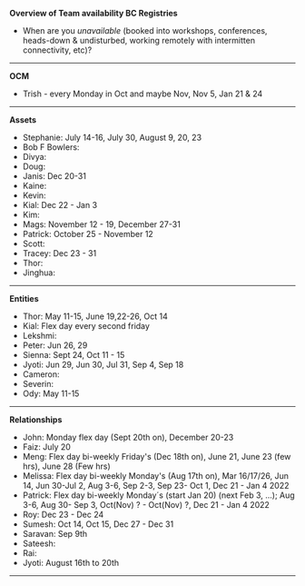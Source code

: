 **Overview of Team availability BC Registries**
- When are you _unavailable_ (booked into workshops, conferences, heads-down & undisturbed, working remotely with intermitten connectivity, etc)?  
----
**OCM**
* Trish - every Monday in Oct and maybe Nov, Nov 5, Jan 21 & 24
----

**Assets**
* Stephanie: July 14-16, July 30, August 9, 20, 23
* Bob F Bowlers:
* Divya:
* Doug:
* Janis: Dec 20-31
* Kaine:
* Kevin:
* Kial: Dec 22 - Jan 3
* Kim:
* Mags: November 12 - 19, December 27-31
* Patrick: October 25 - November 12
* Scott:
* Tracey: Dec 23 - 31
* Thor:
* Jinghua:

----
**Entities** 
* Thor: May 11-15, June 19,22-26, Oct 14
* Kial: Flex day every second friday
* Lekshmi:
* Peter: Jun 26, 29
* Sienna: Sept 24, Oct 11 - 15
* Jyoti: Jun 29, Jun 30, Jul 31, Sep 4, Sep 18
* Cameron:
* Severin:
* Ody: May 11-15


----
**Relationships** 
* John: Monday flex day (Sept 20th on), December 20-23
* Faiz: July 20
* Meng: Flex day bi-weekly Friday's (Dec 18th on), June 21, June 23 (few hrs), June 28 (Few hrs)
* Melissa: Flex day bi-weekly Monday's (Aug 17th on), Mar 16/17/26, Jun 14, Jun 30-Jul 2, Aug 3-6, Sep 2-3, Sep 23- Oct 1, Dec 21 - Jan 4 2022 
* Patrick: Flex day bi-weekly Monday´s (start Jan 20) (next Feb 3, ...); Aug 3-6, Aug 30- Sep 3, Oct(Nov) ? - Oct(Nov) ?, Dec 21 - Jan 4 2022
* Roy: Dec 23 - Dec 24 
* Sumesh: Oct 14, Oct 15, Dec 27 - Dec 31
* Saravan: Sep 9th
* Sateesh: 
* Rai: 
* Jyoti: August 16th to 20th


----

